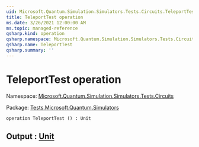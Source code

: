 ```yaml
---
uid: Microsoft.Quantum.Simulation.Simulators.Tests.Circuits.TeleportTest
title: TeleportTest operation
ms.date: 3/26/2021 12:00:00 AM
ms.topic: managed-reference
qsharp.kind: operation
qsharp.namespace: Microsoft.Quantum.Simulation.Simulators.Tests.Circuits
qsharp.name: TeleportTest
qsharp.summary: ''
---
```


# TeleportTest operation

Namespace: [Microsoft.Quantum.Simulation.Simulators.Tests.Circuits](xref:Microsoft.Quantum.Simulation.Simulators.Tests.Circuits)

Package: [Tests.Microsoft.Quantum.Simulators](https://nuget.org/packages/Tests.Microsoft.Quantum.Simulators)




```qsharp
operation TeleportTest () : Unit
```


## Output : [Unit](xref:microsoft.quantum.lang-ref.unit)

